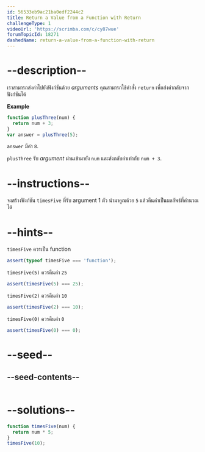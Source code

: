 ```yaml
---
id: 56533eb9ac21ba0edf2244c2
title: Return a Value from a Function with Return
challengeType: 1
videoUrl: 'https://scrimba.com/c/cy87wue'
forumTopicId: 18271
dashedName: return-a-value-from-a-function-with-return
---
```


# --description--

เราสามารถส่งค่าไปยังฟังก์ชันด้วย <dfn>arguments</dfn> คุณสามารถใช้คำสั่ง `return` เพื่อส่งค่ากลับจากฟังก์ชันได้

**Example**

```js
function plusThree(num) {
  return num + 3;
}
var answer = plusThree(5);
```

`answer` มีค่า `8`.

`plusThree` รับ <dfn>argument</dfn> ผ่านเข้ามายัง `num` และส่งกลับค่าเท่ากับ `num + 3`.

# --instructions--

จงสร้างฟังก์ชัน `timesFive` ที่รับ argument 1 ตัว นำมาคูณด้วย `5` แล้วคืนค่าเป็นผลลัพธ์ที่คำนวณได้

# --hints--

`timesFive` ควรเป็น function

```js
assert(typeof timesFive === 'function');
```

`timesFive(5)` ควรคืนค่า `25`

```js
assert(timesFive(5) === 25);
```

 `timesFive(2)` ควรคืนค่า  `10`

```js
assert(timesFive(2) === 10);
```

`timesFive(0)` ควรคืนค่า `0`

```js
assert(timesFive(0) === 0);
```

# --seed--

## --seed-contents--

```js

```

# --solutions--

```js
function timesFive(num) {
  return num * 5;
}
timesFive(10);
```
